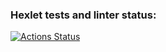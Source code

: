 ### Hexlet tests and linter status:
[![Actions Status](https://github.com/RazorNice/devops-for-programmers-project-74/actions/workflows/hexlet-check.yml/badge.svg)](https://github.com/RazorNice/devops-for-programmers-project-74/actions)